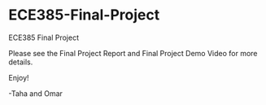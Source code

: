 # ECE385-Final-Project
ECE385 Final Project

Please see the Final Project Report and Final Project Demo Video for more details. 

Enjoy!

-Taha and Omar
